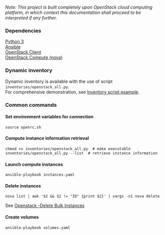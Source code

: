 *Note: This project is built completely upon OpenStack cloud computing platform, in which context this documentation
shall proceed to be interpreted if any further.*  

### Dependencies ###
[Python 3](https://www.python.org/downloads/)  
[Ansible](https://docs.ansible.com/ansible/latest/installation_guide/intro_installation.html)  
[OpenStack Client](https://docs.openstack.org/newton/user-guide/common/cli-install-openstack-command-line-clients.html)  
[OpenStack Compute (nova)](https://docs.openstack.org/nova/latest/#installation)  

### Dynamic inventory ###
Dynamic inventory is available with the use of script `inventories/openstack_all.py`.  
For comprehensive demonstration, see [Inventory script example](https://docs.ansible.com/ansible/latest/user_guide/intro_dynamic_inventory.html#inventory-script-example-openstack).  

### Common commands ###
#### Set environment variables for connection
```shell script
source openrc.sh
```

#### Compute instance information retrieval
```shell script
chmod +x inventories/openstack_all.py  # make executable
inventories/openstack_all.py --list  # retrieve instance information
```

#### Launch compute instances
```shell script
ansible-playbook instances.yaml
```

#### Delete instances
```shell script
nova list | awk '$2 && $2 != "ID" {print $2}' | xargs -n1 nova delete
```
See [Openstack -Delete Bulk Instances](https://maestropandy.wordpress.com/2016/08/24/openstack-delete-bulk-instances/)  

#### Create volumes
```shell script
ansible-playbook volumes.yaml
```
